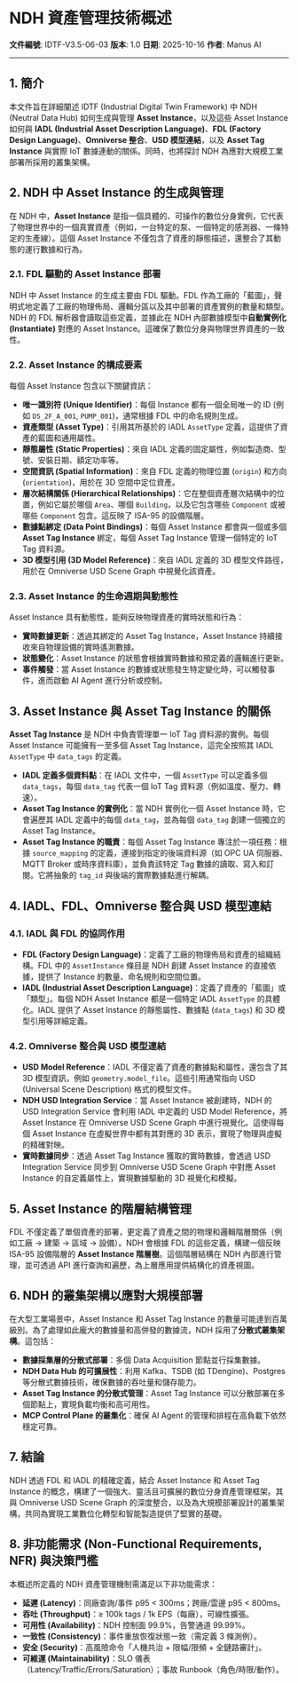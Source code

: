 # NDH 資產管理技術概述

**文件編號**: IDTF-V3.5-06-03
**版本**: 1.0
**日期**: 2025-10-16
**作者**: Manus AI

---

## 1. 簡介

本文件旨在詳細闡述 IDTF (Industrial Digital Twin Framework) 中 NDH (Neutral Data Hub) 如何生成與管理 **Asset Instance**，以及這些 Asset Instance 如何與 **IADL (Industrial Asset Description Language)**、**FDL (Factory Design Language)**、**Omniverse 整合**、**USD 模型連結**，以及 **Asset Tag Instance** 與實際 IoT 數據連動的關係。同時，也將探討 NDH 為應對大規模工業部署所採用的叢集架構。

## 2. NDH 中 Asset Instance 的生成與管理

在 NDH 中，**Asset Instance** 是指一個具體的、可操作的數位分身實例，它代表了物理世界中的一個真實資產（例如，一台特定的泵、一個特定的感測器、一條特定的生產線）。這個 Asset Instance 不僅包含了資產的靜態描述，還整合了其動態的運行數據和行為。

### 2.1. FDL 驅動的 Asset Instance 部署

NDH 中 Asset Instance 的生成主要由 FDL 驅動。FDL 作為工廠的「藍圖」，聲明式地定義了工廠的物理佈局、邏輯分區以及其中部署的資產實例的數量和類型。NDH 的 FDL 解析器會讀取這些定義，並據此在 NDH 內部數據模型中**自動實例化 (Instantiate)** 對應的 Asset Instance。這確保了數位分身與物理世界資產的一致性。

### 2.2. Asset Instance 的構成要素

每個 Asset Instance 包含以下關鍵資訊：

*   **唯一識別符 (Unique Identifier)**：每個 Instance 都有一個全局唯一的 ID (例如 `DS_2F_A_001`, `PUMP_001`)，通常根據 FDL 中的命名規則生成。
*   **資產類型 (Asset Type)**：引用其所基於的 IADL `AssetType` 定義，這提供了資產的藍圖和通用屬性。
*   **靜態屬性 (Static Properties)**：來自 IADL 定義的固定屬性，例如製造商、型號、安裝日期、額定功率等。
*   **空間資訊 (Spatial Information)**：來自 FDL 定義的物理位置 (`origin`) 和方向 (`orientation`)，用於在 3D 空間中定位資產。
*   **層次結構關係 (Hierarchical Relationships)**：它在整個資產層次結構中的位置，例如它屬於哪個 `Area`、哪個 `Building`，以及它包含哪些 `Component` 或被哪些 `Component` 包含。這反映了 ISA-95 的設備階層。
*   **數據點綁定 (Data Point Bindings)**：每個 Asset Instance 都會與一個或多個 **Asset Tag Instance** 綁定，每個 Asset Tag Instance 管理一個特定的 IoT Tag 資料源。
*   **3D 模型引用 (3D Model Reference)**：來自 IADL 定義的 3D 模型文件路徑，用於在 Omniverse USD Scene Graph 中視覺化該資產。

### 2.3. Asset Instance 的生命週期與動態性

Asset Instance 具有動態性，能夠反映物理資產的實時狀態和行為：

*   **實時數據更新**：透過其綁定的 Asset Tag Instance，Asset Instance 持續接收來自物理設備的實時遙測數據。
*   **狀態變化**：Asset Instance 的狀態會根據實時數據和預定義的邏輯進行更新。
*   **事件觸發**：當 Asset Instance 的數據或狀態發生特定變化時，可以觸發事件，進而啟動 AI Agent 進行分析或控制。

## 3. Asset Instance 與 Asset Tag Instance 的關係

**Asset Tag Instance** 是 NDH 中負責管理單一 IoT Tag 資料源的實例。每個 Asset Instance 可能擁有一至多個 Asset Tag Instance，這完全按照其 IADL `AssetType` 中 `data_tags` 的定義。

*   **IADL 定義多個資料點**：在 IADL 文件中，一個 `AssetType` 可以定義多個 `data_tags`，每個 `data_tag` 代表一個 IoT Tag 資料源（例如溫度、壓力、轉速）。
*   **Asset Tag Instance 的實例化**：當 NDH 實例化一個 Asset Instance 時，它會遍歷其 IADL 定義中的每個 `data_tag`，並為每個 `data_tag` 創建一個獨立的 Asset Tag Instance。
*   **Asset Tag Instance 的職責**：每個 Asset Tag Instance 專注於一項任務：根據 `source_mapping` 的定義，連接到指定的後端資料源（如 OPC UA 伺服器、MQTT Broker 或時序資料庫），並負責該特定 Tag 數據的讀取、寫入和訂閱。它將抽象的 `tag_id` 與後端的實際數據點進行解耦。

## 4. IADL、FDL、Omniverse 整合與 USD 模型連結

### 4.1. IADL 與 FDL 的協同作用

*   **FDL (Factory Design Language)**：定義了工廠的物理佈局和資產的組織結構。FDL 中的 `AssetInstance` 條目是 NDH 創建 Asset Instance 的直接依據，提供了 Instance 的數量、命名規則和空間位置。
*   **IADL (Industrial Asset Description Language)**：定義了資產的「藍圖」或「類型」。每個 NDH Asset Instance 都是一個特定 IADL `AssetType` 的具體化。IADL 提供了 Asset Instance 的靜態屬性、數據點 (`data_tags`) 和 3D 模型引用等詳細定義。

### 4.2. Omniverse 整合與 USD 模型連結

*   **USD Model Reference**：IADL 不僅定義了資產的數據點和屬性，還包含了其 3D 模型資訊，例如 `geometry.model_file`。這些引用通常指向 USD (Universal Scene Description) 格式的模型文件。
*   **NDH USD Integration Service**：當 Asset Instance 被創建時，NDH 的 USD Integration Service 會利用 IADL 中定義的 USD Model Reference，將 Asset Instance 在 Omniverse USD Scene Graph 中進行視覺化。這使得每個 Asset Instance 在虛擬世界中都有其對應的 3D 表示，實現了物理與虛擬的精確對映。
*   **實時數據同步**：透過 Asset Tag Instance 獲取的實時數據，會透過 USD Integration Service 同步到 Omniverse USD Scene Graph 中對應 Asset Instance 的自定義屬性上，實現數據驅動的 3D 視覺化和模擬。

## 5. Asset Instance 的階層結構管理

FDL 不僅定義了單個資產的部署，更定義了資產之間的物理和邏輯階層關係（例如工廠 -> 建築 -> 區域 -> 設備）。NDH 會根據 FDL 的這些定義，構建一個反映 ISA-95 設備階層的 **Asset Instance 階層樹**。這個階層結構在 NDH 內部進行管理，並可透過 API 進行查詢和遍歷，為上層應用提供結構化的資產視圖。

## 6. NDH 的叢集架構以應對大規模部署

在大型工業場景中，Asset Instance 和 Asset Tag Instance 的數量可能達到百萬級別。為了處理如此龐大的數據量和高併發的數據流，NDH 採用了**分散式叢集架構**。這包括：

*   **數據採集層的分散式部署**：多個 Data Acquisition 節點並行採集數據。
*   **NDH Data Hub 的可擴展性**：利用 Kafka、TSDB (如 TDengine)、Postgres 等分散式數據技術，確保數據的吞吐量和儲存能力。
*   **Asset Tag Instance 的分散式管理**：Asset Tag Instance 可以分散部署在多個節點上，實現負載均衡和高可用性。
*   **MCP Control Plane 的叢集化**：確保 AI Agent 的管理和排程在高負載下依然穩定可靠。

## 7. 結論

NDH 透過 FDL 和 IADL 的精確定義，結合 Asset Instance 和 Asset Tag Instance 的概念，構建了一個強大、靈活且可擴展的數位分身資產管理框架。其與 Omniverse USD Scene Graph 的深度整合，以及為大規模部署設計的叢集架構，共同為實現工業數位化轉型和智能製造提供了堅實的基礎。


## 8. 非功能需求 (Non-Functional Requirements, NFR) 與決策門檻

本概述所定義的 NDH 資產管理機制需滿足以下非功能需求：

*   **延遲 (Latency)**：同廠查詢/事件 p95 < 300ms；跨廠/雲邊 p95 < 800ms。
*   **吞吐 (Throughput)**：≥ 100k tags / 1k EPS（每廠），可線性擴張。
*   **可用性 (Availability)**：NDH 控制面 99.9%，告警通道 99.99%。
*   **一致性 (Consistency)**：事件重放恢復狀態一致（需定義 3 條測例）。
*   **安全 (Security)**：高風險命令「人機共治 + 限幅/限頻 + 全鏈路審計」。
*   **可維運 (Maintainability)**：SLO 儀表（Latency/Traffic/Errors/Saturation）；事故 Runbook（角色/時限/動作）。

